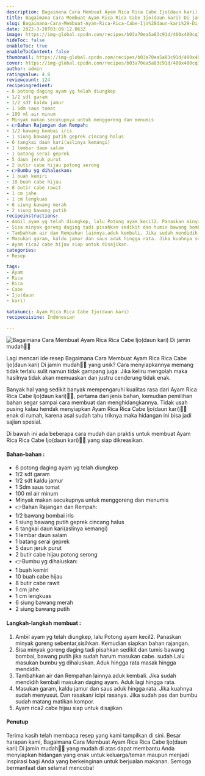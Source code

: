 ```yaml
---
description: Bagaimana Cara Membuat Ayam Rica Rica Cabe Ijo(daun kari) Di jamin mudah"
title: Bagaimana Cara Membuat Ayam Rica Rica Cabe Ijo(daun kari) Di jamin mudah
slug: Bagaimana-Cara-Membuat-Ayam-Rica-Rica-Cabe-Ijo%28daun-kari%29-Di-jamin-mudah
date: 2022-3-20T03:09:12.063Z
image: https://img-global.cpcdn.com/recipes/b03a70ea5a83c91d/400x400cq70/photo.jpg
hideToc: false
enableToc: true
enableTocContent: false
thumbnail: https://img-global.cpcdn.com/recipes/b03a70ea5a83c91d/400x400cq70/photo.jpg
cover: https://img-global.cpcdn.com/recipes/b03a70ea5a83c91d/400x400cq70/photo.jpg
author: admin
ratingvalue: 4.8
reviewcount: 124
recipeingredient:
- 6 potong daging ayam yg telah diungkep
- 1/2 sdt garam
- 1/2 sdt kaldu jamur
- 1 Sdm saus tomat
- 100 ml air minum
- Minyak makan secukupnya untuk menggoreng dan menumis
- 👉Bahan Rajangan dan Rempah:
- 1/2 bawang bombai iris
- 1 siung bawang putih geprek cincang halus
- 6 tangkai daun kari(aslinya kemangi)
- 1 lembar daun salam
- 1 batang serai geprek
- 5 daun jeruk purut
- 2 butir cabe hijau potong serong
- 👉Bumbu yg dihaluskan:
- 1 buah kemiri
- 10 buah cabe hijau
- 8 butir cabe rawit
- 1 cm jahe
- 1 cm lengkuas
- 6 siung bawang merah
- 2 siung bawang putih
recipeinstructions:
- Ambil ayam yg telah diungkep, lalu Potong ayam kecil2. Panaskan minyak goreng sebentar,sisihkan. Kemudian siapkan bahan rajangan.
- Sisa minyak goreng daging tadi pisahkan sedikit dan tumis bawang bombai, bawang putih jika sudah harum masukan cabe. sudah Lalu masukan bumbu yg dihaluskan. Aduk hingga rata masak hingga mendidih.
- Tambahkan air dan Rempahan lainnya.aduk kembali. Jika sudah mendidih kembali masukan daging ayam. Aduk lagi hingga rata.
- Masukan garam, kaldu jamur dan saus aduk hingga rata. Jika kuahnya sudah menyusut. Dan rasakan/ icipi rasanya. Jika sudah pas dan bumbu sudah matang matikan kompor.
- Ayam rica2 cabe hijau siap untuk disajikan.
categories:
- Resep

tags:
- Ayam
- Rica
- Rica
- Cabe
- Ijo(daun
- kari)

katakunci: Ayam Rica Rica Cabe Ijo(daun kari)
recipecuisine: Indonesian

---
```


![Bagaimana Cara Membuat Ayam Rica Rica Cabe Ijo(daun kari) Di jamin mudah👩‍🍳](https://img-global.cpcdn.com/recipes/b03a70ea5a83c91d/400x400cq70/photo.jpg)

Lagi mencari ide resep Bagaimana Cara Membuat Ayam Rica Rica Cabe Ijo(daun kari) Di jamin mudah👩‍🍳 yang unik? Cara menyiapkannya memang tidak terlalu sulit namun tidak gampang juga. Jika keliru mengolah maka hasilnya tidak akan memuaskan dan justru cenderung tidak enak.

Banyak hal yang sedikit banyak mempengaruhi kualitas rasa dari Ayam Rica Rica Cabe Ijo(daun kari)👩‍🍳, pertama dari jenis bahan, kemudian pemilihan bahan segar sampai cara membuat dan menghidangkannya. Tidak usah pusing kalau hendak menyiapkan Ayam Rica Rica Cabe Ijo(daun kari)👩‍🍳 enak di rumah, karena asal sudah tahu triknya maka hidangan ini bisa jadi sajian spesial.

Di bawah ini ada beberapa cara mudah dan praktis untuk membuat Ayam Rica Rica Cabe Ijo(daun kari)👩‍🍳 yang siap dikreasikan.

<!--inarticleads1-->

#### Bahan-bahan :

- 6 potong daging ayam yg telah diungkep
- 1/2 sdt garam
- 1/2 sdt kaldu jamur
- 1 Sdm saus tomat
- 100 ml air minum
- Minyak makan secukupnya untuk menggoreng dan menumis
- 👉Bahan Rajangan dan Rempah:
- 1/2 bawang bombai iris
- 1 siung bawang putih geprek cincang halus
- 6 tangkai daun kari(aslinya kemangi)
- 1 lembar daun salam
- 1 batang serai geprek
- 5 daun jeruk purut
- 2 butir cabe hijau potong serong
- 👉Bumbu yg dihaluskan:
- 1 buah kemiri
- 10 buah cabe hijau
- 8 butir cabe rawit
- 1 cm jahe
- 1 cm lengkuas
- 6 siung bawang merah
- 2 siung bawang putih

<!--inarticleads2-->

#### Langkah-langkah membuat :

1. Ambil ayam yg telah diungkep, lalu Potong ayam kecil2. Panaskan minyak goreng sebentar,sisihkan. Kemudian siapkan bahan rajangan.
1. Sisa minyak goreng daging tadi pisahkan sedikit dan tumis bawang bombai, bawang putih jika sudah harum masukan cabe. sudah Lalu masukan bumbu yg dihaluskan. Aduk hingga rata masak hingga mendidih.
1. Tambahkan air dan Rempahan lainnya.aduk kembali. Jika sudah mendidih kembali masukan daging ayam. Aduk lagi hingga rata.
1. Masukan garam, kaldu jamur dan saus aduk hingga rata. Jika kuahnya sudah menyusut. Dan rasakan/ icipi rasanya. Jika sudah pas dan bumbu sudah matang matikan kompor.
1. Ayam rica2 cabe hijau siap untuk disajikan.

#### Penutup

Terima kasih telah membaca resep yang kami tampilkan di sini. Besar harapan kami, Bagaimana Cara Membuat Ayam Rica Rica Cabe Ijo(daun kari) Di jamin mudah👩‍🍳 yang mudah di atas dapat membantu Anda menyiapkan hidangan yang enak untuk keluarga/teman maupun menjadi inspirasi bagi Anda yang berkeinginan untuk berjualan makanan. Semoga bermanfaat dan selamat mencoba!